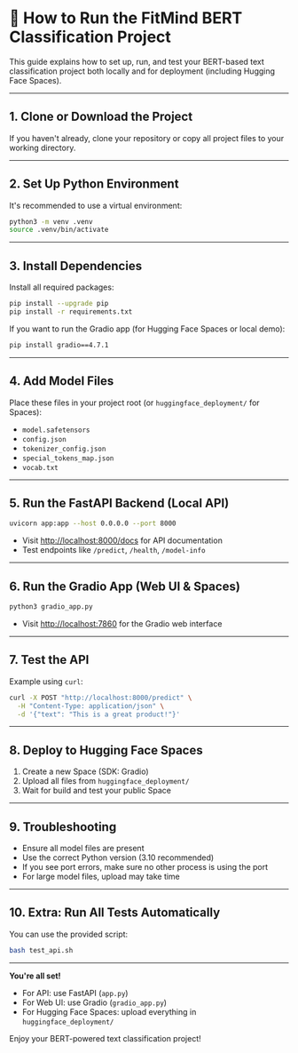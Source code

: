 # 🚀 How to Run the FitMind BERT Classification Project

This guide explains how to set up, run, and test your BERT-based text classification project both locally and for deployment (including Hugging Face Spaces).

---

## 1. **Clone or Download the Project**

If you haven't already, clone your repository or copy all project files to your working directory.

---

## 2. **Set Up Python Environment**

It's recommended to use a virtual environment:

```bash
python3 -m venv .venv
source .venv/bin/activate
```

---

## 3. **Install Dependencies**

Install all required packages:

```bash
pip install --upgrade pip
pip install -r requirements.txt
```

If you want to run the Gradio app (for Hugging Face Spaces or local demo):

```bash
pip install gradio==4.7.1
```

---

## 4. **Add Model Files**

Place these files in your project root (or `huggingface_deployment/` for Spaces):
- `model.safetensors`
- `config.json`
- `tokenizer_config.json`
- `special_tokens_map.json`
- `vocab.txt`

---

## 5. **Run the FastAPI Backend (Local API)**

```bash
uvicorn app:app --host 0.0.0.0 --port 8000
```

- Visit [http://localhost:8000/docs](http://localhost:8000/docs) for API documentation
- Test endpoints like `/predict`, `/health`, `/model-info`

---

## 6. **Run the Gradio App (Web UI & Spaces)**

```bash
python3 gradio_app.py
```

- Visit [http://localhost:7860](http://localhost:7860) for the Gradio web interface

---

## 7. **Test the API**

Example using `curl`:

```bash
curl -X POST "http://localhost:8000/predict" \
  -H "Content-Type: application/json" \
  -d '{"text": "This is a great product!"}'
```

---

## 8. **Deploy to Hugging Face Spaces**

1. Create a new Space (SDK: Gradio)
2. Upload all files from `huggingface_deployment/`
3. Wait for build and test your public Space

---

## 9. **Troubleshooting**
- Ensure all model files are present
- Use the correct Python version (3.10 recommended)
- If you see port errors, make sure no other process is using the port
- For large model files, upload may take time

---

## 10. **Extra: Run All Tests Automatically**

You can use the provided script:

```bash
bash test_api.sh
```

---

**You're all set!**

- For API: use FastAPI (`app.py`)
- For Web UI: use Gradio (`gradio_app.py`)
- For Hugging Face Spaces: upload everything in `huggingface_deployment/`

Enjoy your BERT-powered text classification project!
